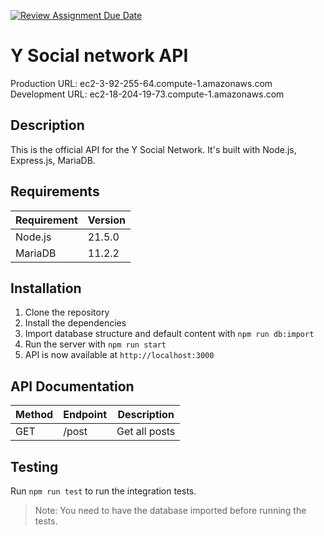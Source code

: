[![Review Assignment Due Date](https://classroom.github.com/assets/deadline-readme-button-24ddc0f5d75046c5622901739e7c5dd533143b0c8e959d652212380cedb1ea36.svg)](https://classroom.github.com/a/OlYrOqbl)
# Y Social network API

Production URL: ec2-3-92-255-64.compute-1.amazonaws.com
Development URL: ec2-18-204-19-73.compute-1.amazonaws.com

## Description
This is the official API for the Y Social Network. 
It's built with Node.js, Express.js, MariaDB.

## Requirements
| Requirement | Version |
| ----------- |---------|
| Node.js     | 21.5.0  |
| MariaDB     | 11.2.2  |

## Installation
1. Clone the repository
2. Install the dependencies
3. Import database structure and default content with `npm run db:import`
4. Run the server with `npm run start`
5. API is now available at `http://localhost:3000`

## API Documentation
| Method | Endpoint | Description   |
| ------ |----------|---------------|
| GET    | /post    | Get all posts |

## Testing
Run `npm run test` to run the integration tests.
> Note: You need to have the database imported before running the tests.
